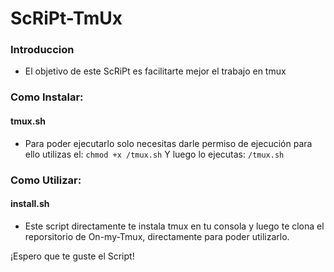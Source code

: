 # ScRiPt-TmUx

### Introduccion
* El objetivo de este ScRiPt es facilitarte mejor el trabajo en tmux

### Como Instalar:

#### tmux.sh

* Para poder ejecutarlo solo necesitas darle permiso de ejecución
  para ello utilizas el: `chmod +x /tmux.sh`
  Y luego lo ejecutas: `/tmux.sh`

### Como Utilizar:
#### install.sh

* Este script directamente te instala tmux en tu consola y luego te clona
  el reporsitorio de On-my-Tmux, directamente para poder utilizarlo.

¡Espero que te guste el Script!

